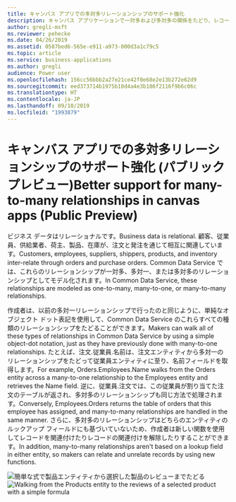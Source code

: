 ```yaml
---
title: キャンバス アプリでの多対多リレーションシップのサポート強化
description: キャンバス アプリケーションで一対多および多対多の関係をたどり、レコード相互の関連付け/関連付け解除を行います
author: gregli-msft
ms.reviewer: pehecke
ms.date: 04/26/2019
ms.assetid: 0587bed6-565e-e911-a973-000d3a1c79c5
ms.topic: article
ms.service: business-applications
ms.author: gregli
audience: Power user
ms.openlocfilehash: 156cc56bbb2a27e21ce42f0e68e2e13b272e62d9
ms.sourcegitcommit: eed373714b1975b10d4a4e3b186f2116f9b6c06c
ms.translationtype: HT
ms.contentlocale: ja-JP
ms.lasthandoff: 09/10/2019
ms.locfileid: "1993879"
---
```

# <a name="better-support-for-many-to-many-relationships-in-canvas-apps-public-preview"></a><span data-ttu-id="74c57-103">キャンバス アプリでの多対多リレーションシップのサポート強化 (パブリック プレビュー)</span><span class="sxs-lookup"><span data-stu-id="74c57-103">Better support for many-to-many relationships in canvas apps (Public Preview)</span></span>



<span data-ttu-id="74c57-104">ビジネス データはリレーショナルです。</span><span class="sxs-lookup"><span data-stu-id="74c57-104">Business data is relational.</span></span> <span data-ttu-id="74c57-105">顧客、従業員、供給業者、荷主、製品、在庫が、注文と発注を通じて相互に関連しています。</span><span class="sxs-lookup"><span data-stu-id="74c57-105">Customers, employees, suppliers, shippers, products, and inventory inter-relate through orders and purchase orders.</span></span> <span data-ttu-id="74c57-106">Common Data Service では、これらのリレーションシップが一対多、多対一、または多対多のリレーションシップとしてモデル化されます。</span><span class="sxs-lookup"><span data-stu-id="74c57-106">In Common Data Service, these relationships are modeled as one-to-many, many-to-one, or many-to-many relationships.</span></span>

<span data-ttu-id="74c57-107">作成者は、以前の多対一リレーションシップで行ったのと同じように、単純なオブジェクト ドット表記を使用して、Common Data Service のこれらすべての種類のリレーションシップをたどることができます。</span><span class="sxs-lookup"><span data-stu-id="74c57-107">Makers can walk all of these types of relationships in Common Data Service by using a simple object-dot notation, just as they have previously done with many-to-one relationships.</span></span> <span data-ttu-id="74c57-108">たとえば、注文.従業員.名前は、注文エンティティから多対一のリレーションシップをたどって従業員エンティティに至り、名前フィールドを取得します。</span><span class="sxs-lookup"><span data-stu-id="74c57-108">For example, Orders.Employees.Name walks from the Orders entity across a many-to-one relationship to the Employees entity and retrieves the Name field.</span></span> <span data-ttu-id="74c57-109">逆に、従業員.注文では、この従業員が割り当てた注文のテーブルが返され、多対多のリレーションシップも同じ方法で処理されます。</span><span class="sxs-lookup"><span data-stu-id="74c57-109">Conversely, Employees.Orders returns the table of orders that this employee has assigned, and many-to-many relationships are handled in the same manner.</span></span> <span data-ttu-id="74c57-110">さらに、多対多のリレーションシップはどちらのエンティティのルックアップ フィールドにも基づいていないため、作成者は新しい関数を使用してレコードを関連付けたりレコードの関連付けを解除したりすることができます。</span><span class="sxs-lookup"><span data-stu-id="74c57-110">In addition, many-to-many relationships aren't based on a lookup field in either entity, so makers can relate and unrelate records by using new functions.</span></span>

<span data-ttu-id="74c57-111">![簡単な式で製品エンティティから選択した製品のレビューまでたどる](media/OneToMany.png "簡単な式で製品エンティティから選択した製品のレビューまでたどる")</span><span class="sxs-lookup"><span data-stu-id="74c57-111">![Walking from the Products entity to the reviews of a selected product with a simple formula](media/OneToMany.png "Walking from the Products entity to the reviews of a selected product with a simple formula")</span></span>
